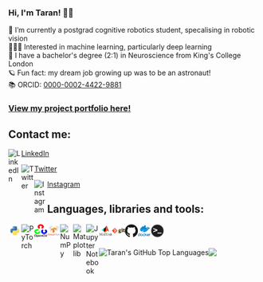 ### Hi, I'm Taran! 👋🏽

🌱 I’m currently a postgrad cognitive robotics student, specalising in robotic vision \
👩🏽‍💻 Interested in machine learning, particularly deep learning \
🧠 I have a bachelor's degree (2:1) in Neuroscience from King's College London \
🪐 Fun fact: my dream job growing up was to be an astronaut! \
📚 ORCID: [0000-0002-4422-9881](https://orcid.org/0000-0002-4422-9881)
### [View my project portfolio here!](https://taranks7.github.io/Portfolio/) ###

## Contact me: ##


<img align="left" alt="LinkedIn" width="26px" src="https://nepa.com/wp-content/uploads/2017/09/linkedin-logo.png" /> [LinkedIn](https://www.linkedin.com/in/taranjit-sehmbi/)

<img align="left" alt="Twitter" width="26px" src="https://logos-world.net/wp-content/uploads/2020/04/Twitter-Logo.png" /> [Twitter](https://twitter.com/Taranks7) 

<img align="left" alt="Instagram" width="26px" src="https://upload.wikimedia.org/wikipedia/commons/thumb/e/e7/Instagram_logo_2016.svg/1200px-Instagram_logo_2016.svg.png" /> [Instagram](https://www.instagram.com/tarann__/)


## Languages, libraries and tools: ##

<img align="left" alt="python" width="26px" src="https://raw.githubusercontent.com/github/explore/80688e429a7d4ef2fca1e82350fe8e3517d3494d/topics/python/python.png" />
<img align="left" alt="PyTorch" width="26px" src="https://pytorch.org/assets/images/pytorch-logo.png" />
<img align="left" alt="OpenCV" width="26px" src="https://raw.githubusercontent.com/github/explore/80688e429a7d4ef2fca1e82350fe8e3517d3494d/topics/opencv/opencv.png" />
<img align="left" alt="Tensorflow" width="26px" src="https://raw.githubusercontent.com/github/explore/80688e429a7d4ef2fca1e82350fe8e3517d3494d/topics/tensorflow/tensorflow.png" />
<img align="left" alt="NumPy" width="26px" src="https://user-images.githubusercontent.com/98330/63813335-20cd4b80-c8e2-11e9-9c04-e4dbf7285aa1.png" />
<img align="left" alt="Matplotlib" width="26px" src="https://upload.wikimedia.org/wikipedia/commons/thumb/8/84/Matplotlib_icon.svg/1024px-Matplotlib_icon.svg.png" />
<img align="left" alt="JupyterNotebook" width="26px" src="https://upload.wikimedia.org/wikipedia/commons/thumb/3/38/Jupyter_logo.svg/1200px-Jupyter_logo.svg.png" />
<img align="left" alt="MATLAB" width="26px" src="https://raw.githubusercontent.com/github/explore/80688e429a7d4ef2fca1e82350fe8e3517d3494d/topics/matlab/matlab.png" />
<img align="left" alt="Git" width="26px" src="https://raw.githubusercontent.com/github/explore/80688e429a7d4ef2fca1e82350fe8e3517d3494d/topics/git/git.png" />
<img align="left" alt="GitHub" width="26px" src="https://raw.githubusercontent.com/github/explore/78df643247d429f6cc873026c0622819ad797942/topics/github/github.png" />
<img align="left" alt="Docker" width="26px" src="https://raw.githubusercontent.com/github/explore/80688e429a7d4ef2fca1e82350fe8e3517d3494d/topics/docker/docker.png" />
<img align="left" alt="Terminal" width="26px" src="https://raw.githubusercontent.com/github/explore/80688e429a7d4ef2fca1e82350fe8e3517d3494d/topics/terminal/terminal.png" />


<br />
<br />


<img src="https://github-readme-stats.vercel.app/api?username=taranks7&&show_icons=true&title_color=ffffff&icon_color=bb2acf&text_color=daf7dc&bg_color=DB7093"><img align="left" alt="Taran's GitHub Top Languages" src="https://github-readme-stats.vercel.app/api/top-langs/?username=taranks7&&show_icons=true&title_color=ffffff&icon_color=bb2acf&text_color=daf7dc&bg_color=806080" />
